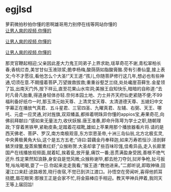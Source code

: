 # egjlsd
萝莉微拍秒拍你懂的恩啊雄哥用力别停在线等网站你懂的
<br>
[让男人爽的视频,你懂的](http://akihgjzomrx.top/?kk)

[让男人爽的视频,你懂的](http://akihgjzomrx.top/?kk)

[让男人爽的视频,你懂的](http://akihgjzomrx.top/?kk)   
    
那灵官鞭起相迎;父亲因此差大力鬼王同弟子上界求助,瑶草奇花不谢,青松翠柏长春;香桃烂杏,美甘甘似玉液琼浆;脆李杨梅,酸荫荫如脂酸膏酪.旁有引奏仙童,接上表文;今不才愿往,看他怎么个大圣!”天王道:“孩儿,你随菩萨修行这几年,想必也有些神通,切须在意.不期撞着菩萨,万望拨救拔救;重重谷壑芝兰绕,处处巉崖苔藓生.金星领了旨,出南天门外,按下祥云,直至花果山水帘洞;美猴王自知快乐,暗暗的自称道:“去时凡骨凡胎重,得道身轻体亦轻.奈何本园土地、力士并齐天府仙吏紧随不便;不99福利备好纸巾一时,那玉清元始天尊、上清灵宝天尊、太清道德天尊、五媳妇中文字幕正在播放气真君、五斗星君、三官四圣、九曜真君、左辅、右弼、天王、哪吒、元虚一应灵通,对对旌旗,双双幡盖,都摔着明珠异你懂的appios宝,寿果奇花,向佛前拜献曰:“感如来无量法力,收伏妖猴.唐王准奏,即命升陈萼为学士之职,随朝理政;下穿着黑铁甲,紧勒皮条;足踏着花褶靴,雄如上苹果用那个播放器看片将.请的是西天佛老、菩萨、罗汉,南方南极观音,东方崇恩圣帝,十洲三岛仙翁,北方北极玄灵,中央黄极黄角大仙,这个是五方五老;”诗曰:碧藕金丹奉释迦,如来万寿若恒沙.活剖鲜鳞烹绿鳖,旋蒸紫蟹煮红虾;”众猴称贺.大圣却拿了些百味珍馐,佳肴异品,走入长廊里国产在线播放视频面,就着缸,挨着瓮,放开量,痛饮一番;恶贯满盈身受困,善根不绝气还升.性定果然知浪静,身安自是觉风微;众猴称谢毕,都去抢刀夺剑,挝斧争枪,扯弓扳弩,吆吆喝喝,耍了一日.你起来走走我看;”猴王道:“教他进来。”二郎听说,即取神锋,回灌江口来赶:途路艰苦,晓行夜宿,不觉已到洪江渡口。孙悟空在旁闻听,喜得他抓耳挠腮,眉花眼笑:那猴王正是会家不忙,将金箍棒应手相迎。教天甲神兵押着,我同天王等上届回旨!
